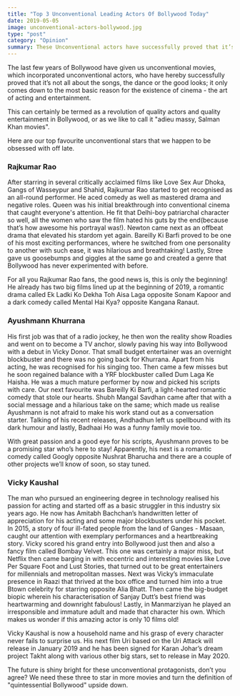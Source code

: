 ```yaml
---
title: "Top 3 Unconventional Leading Actors Of Bollywood Today"
date: 2019-05-05
image: unconventional-actors-bollywood.jpg
type: "post"
category: "Opinion"
summary: These Unconventional actors have successfully proved that it’s not all about the songs, the dance or the good looks; but - the art of acting and entertainment.
---
```


The last few years of Bollywood have given us unconventional movies, which incorporated unconventional actors, who have hereby successfully proved that it’s not all about the songs, the dance or the good looks; it only comes down to the most basic reason for the existence of cinema - the art of acting and entertainment.

This can certainly be termed as a revolution of quality actors and quality entertainment in Bollywood, or as we like to call it "adieu massy, Salman Khan movies".

Here are our top favourite unconventional stars that we happen to be obsessed with off late.

<h3>Rajkumar Rao</h3>

After starring in several critically acclaimed films like Love Sex Aur Dhoka, Gangs of Wasseypur and Shahid, Rajkumar Rao started to get recognised as an all-round performer. He aced comedy as well as mastered drama and negative roles. Queen was his initial breakthrough into conventional cinema that caught everyone's attention. He fit that Delhi-boy patriarchal character so well, all the women who saw the film hated his guts by the end(because that’s how awesome his portrayal was!). Newton came next as an offbeat drama that elevated his stardom yet again. Bareilly Ki Barfi proved to be one of his most exciting performances, where he switched from one personality to another with such ease, it was hilarious and breathtaking! Lastly, Stree gave us goosebumps and giggles at the same go and created a genre that Bollywood has never experimented with before.

For all you Rajkumar Rao fans, the good news is, this is only the beginning! He already has two big films lined up at the beginning of 2019, a romantic drama called Ek Ladki Ko Dekha Toh Aisa Laga opposite Sonam Kapoor and a dark comedy called Mental Hai Kya? opposite Kangana Ranaut.

<h3>Ayushmann Khurrana</h3>

His first job was that of a radio jockey, he then won the reality show Roadies and went on to become a TV anchor, slowly paving his way into Bollywood with a debut in Vicky Donor. That small budget entertainer was an overnight blockbuster and there was no going back for Khurrana. Apart from his acting, he was recognised for his singing too. Then came a few misses but he soon regained balance with a YRF blockbuster called Dum Laga Ke Haisha. He was a much mature performer by now and picked his scripts with care. Our next favourite was Bareilly Ki Barfi, a light-hearted romantic comedy that stole our hearts. Shubh Mangal Savdhan came after that with a social message and a hilarious take on the same; which made us realise Ayushmann is not afraid to make his work stand out as a conversation starter. Talking of his recent releases, Andhadhun left us spellbound with its dark humour and lastly, Badhaai Ho was a funny family movie too.

With great passion and a good eye for his scripts, Ayushmann proves to be a promising star who’s here to stay! Apparently, his next is a romantic comedy called Googly opposite Nushrat Bharucha and there are a couple of other projects we’ll know of soon, so stay tuned.

<h3>Vicky Kaushal</h3>

The man who pursued an engineering degree in technology realised his passion for acting and started off as a basic struggler in this industry six years ago. He now has Amitabh Bachchan’s handwritten letter of appreciation for his acting and some major blockbusters under his pocket. In 2015, a story of four ill-fated people from the land of Ganges - Masaan, caught our attention with exemplary performances and a heartbreaking story. Vicky scored his grand entry into Bollywood just then and also a fancy film called Bombay Velvet. This one was certainly a major miss, but Netflix then came barging in with eccentric and interesting movies like Love Per Square Foot and Lust Stories, that turned out to be great entertainers for millennials and metropolitan masses. Next was Vicky’s immaculate presence in Raazi that thrived at the box office and turned him into a true Btown celebrity for starring opposite Alia Bhatt. Then came the big-budget biopic wherein his characterisation of Sanjay Dutt’s best friend was heartwarming and downright fabulous! Lastly, in Manmarziyan he played an irresponsible and immature adult and made that character his own. Which makes us wonder if this amazing actor is only 10 films old!

Vicky Kaushal is now a household name and his grasp of every character never fails to surprise us. His next film Uri based on the Uri Attack will release in January 2019 and he has been signed for Karan Johar’s dream project Takht along with various other big stars, set to release in May 2020.

The future is shiny bright for these unconventional protagonists, don’t you agree? We need these three to star in more movies and turn the definition of "quintessential Bollywood" upside down.
